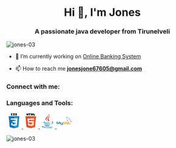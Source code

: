 <h1 align="center">Hi 👋, I'm Jones</h1>
<h3 align="center">A passionate java developer from Tirunelveli</h3>

<p align="left"> <img src="https://komarev.com/ghpvc/?username=jones-03&label=Profile%20views&color=0e75b6&style=flat" alt="jones-03" /> </p>

- 🔭 I’m currently working on [Online Banking System](https://github.com/Jones-03/Banking/blob/master/src/main/webapp/home.jsp)

- 📫 How to reach me **jonesjone67605@gmail.com**

<h3 align="left">Connect with me:</h3>
<p align="left">
</p>

<h3 align="left">Languages and Tools:</h3>
<p align="left"> <a href="https://www.w3schools.com/css/" target="_blank" rel="noreferrer"> <img src="https://raw.githubusercontent.com/devicons/devicon/master/icons/css3/css3-original-wordmark.svg" alt="css3" width="40" height="40"/> </a> <a href="https://www.w3.org/html/" target="_blank" rel="noreferrer"> <img src="https://raw.githubusercontent.com/devicons/devicon/master/icons/html5/html5-original-wordmark.svg" alt="html5" width="40" height="40"/> </a> <a href="https://www.java.com" target="_blank" rel="noreferrer"> <img src="https://raw.githubusercontent.com/devicons/devicon/master/icons/java/java-original.svg" alt="java" width="40" height="40"/> </a> <a href="https://www.mysql.com/" target="_blank" rel="noreferrer"> <img src="https://raw.githubusercontent.com/devicons/devicon/master/icons/mysql/mysql-original-wordmark.svg" alt="mysql" width="40" height="40"/> </a> </p>

<p><img align="center" src="https://github-readme-stats.vercel.app/api/top-langs?username=jones-03&show_icons=true&locale=en&layout=compact" alt="jones-03" /></p>

